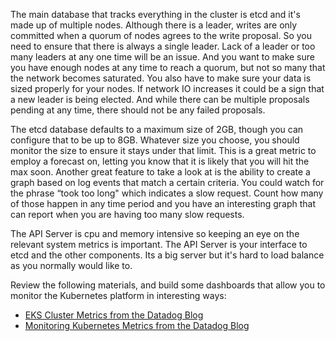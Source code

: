 The main database that tracks everything in the cluster is etcd and it's made up of multiple nodes. Although there is a leader, writes are only committed when a quorum of nodes agrees to the write proposal. So you need to ensure that there is always a single leader. Lack of a leader or too many leaders at any one time will be an issue. And you want to make sure you have enough nodes at any time to reach a quorum, but not so many that the network becomes saturated. You also have to make sure your data is sized properly for your nodes. If network IO increases it could be a sign that a new leader is being elected. And while there can be multiple proposals pending at any time, there should not be any failed proposals.

The etcd database defaults to a maximum size of 2GB, though you can configure that to be up to 8GB. Whatever size you choose, you should monitor the size to ensure it stays under that limit. This is a great metric to employ a forecast on, letting you know that it is likely that you will hit the max soon. Another great feature to take a look at is the ability to create a graph based on log events that match a certain criteria. You could watch for the phrase “took too long" which indicates a slow request. Count how many of those happen in any time period and you have an interesting graph that can report when you are having too many slow requests.

The API Server is cpu and memory intensive so keeping an eye on the relevant system metrics is important. The API Server is your interface to etcd and the other components. Its a big server but it's hard to load balance as you normally would like to. 

Review the following materials, and build some dashboards that allow you to monitor the Kubernetes platform in interesting ways:

* <a href="https://www.datadoghq.com/blog/eks-cluster-metrics/" target="_datadog">EKS Cluster Metrics from the Datadog Blog</a>
* <a href="https://www.datadoghq.com/blog/monitoring-kubernetes-performance-metrics/" target="_datadog">Monitoring Kubernetes Metrics from the Datadog Blog</a>
